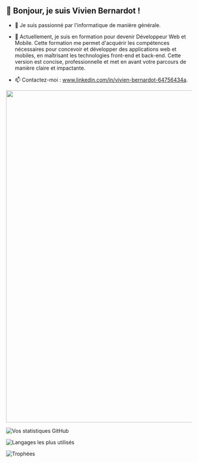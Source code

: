 ## 👋 Bonjour, je suis Vivien Bernardot !

- 🌱 Je suis passionné par l'informatique de manière générale.

- 🔭 Actuellement, je suis en formation pour devenir Développeur Web et Mobile.
Cette formation me permet d'acquérir les compétences nécessaires pour concevoir et développer des applications web et mobiles, en maîtrisant les technologies front-end et back-end.
Cette version est concise, professionnelle et met en avant votre parcours de manière claire et impactante.

- 📫 Contactez-moi : www.linkedin.com/in/vivien-bernardot-64756434a.

<img src="https://media.giphy.com/media/26tn33aiTi1jkl6H6/giphy.gif" width="900">

![Vos statistiques GitHub](https://github-readme-stats.vercel.app/api?username=voicedhealer&show_icons=true&theme=radical)

![Langages les plus utilisés](https://github-readme-stats.vercel.app/api/top-langs/?username=voicedhealer&layout=compact&theme=tokyonight)

![Trophées](https://github-profile-trophy.vercel.app/?username=voicedhealer&theme=onedark)
